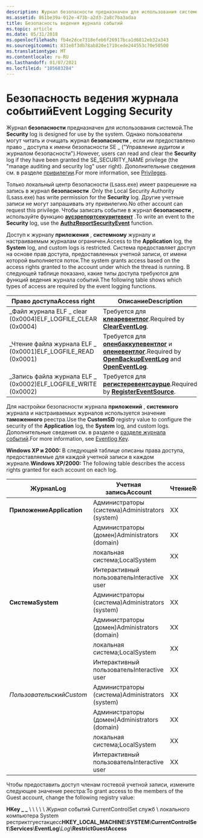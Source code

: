 ```yaml
---
description: Журнал безопасности предназначен для использования системой. Тем не менее пользователи могут читать и очищать журнал безопасности, если им предоставлено право \_ доступа к \_ имени безопасности SE (&\# 0034; Управление аудитом и журналом безопасности&\# 0034; право пользователя). Дополнительные сведения см. в разделе привилегии.
ms.assetid: 861be39a-012e-473b-a2d3-2a8c7ba3adaa
title: Безопасность ведения журнала событий
ms.topic: article
ms.date: 05/31/2018
ms.openlocfilehash: fb4e2dce7318efeb6f26917bca1d6812eb32a343
ms.sourcegitcommit: 831e8f3db78ab820e1710cede244553c70e50500
ms.translationtype: MT
ms.contentlocale: ru-RU
ms.lasthandoff: 01/07/2021
ms.locfileid: "105683284"
---
```

# <a name="event-logging-security"></a><span data-ttu-id="7fcc4-105">Безопасность ведения журнала событий</span><span class="sxs-lookup"><span data-stu-id="7fcc4-105">Event Logging Security</span></span>

<span data-ttu-id="7fcc4-106">Журнал **безопасности** предназначен для использования системой.</span><span class="sxs-lookup"><span data-stu-id="7fcc4-106">The **Security** log is designed for use by the system.</span></span> <span data-ttu-id="7fcc4-107">Однако пользователи могут читать и очищать журнал **безопасности** , если им предоставлено право \_ доступа к имени безопасности SE \_ ("Управление аудитом и журналом безопасности").</span><span class="sxs-lookup"><span data-stu-id="7fcc4-107">However, users can read and clear the **Security** log if they have been granted the SE\_SECURITY\_NAME privilege (the "manage auditing and security log" user right).</span></span> <span data-ttu-id="7fcc4-108">Дополнительные сведения см. в разделе [привилегии](/windows/desktop/SecAuthZ/privileges).</span><span class="sxs-lookup"><span data-stu-id="7fcc4-108">For more information, see [Privileges](/windows/desktop/SecAuthZ/privileges).</span></span>

<span data-ttu-id="7fcc4-109">Только локальный центр безопасности (Lsass.exe) имеет разрешение на запись в журнал **безопасности** .</span><span class="sxs-lookup"><span data-stu-id="7fcc4-109">Only the Local Security Authority (Lsass.exe) has write permission for the **Security** log.</span></span> <span data-ttu-id="7fcc4-110">Другие учетные записи не могут запрашивать эту привилегию.</span><span class="sxs-lookup"><span data-stu-id="7fcc4-110">No other account can request this privilege.</span></span> <span data-ttu-id="7fcc4-111">Чтобы записать событие в журнал **безопасности** , используйте функцию [**аусзрепортсекуритевент**](/windows/desktop/api/authz/nf-authz-authzreportsecurityevent) .</span><span class="sxs-lookup"><span data-stu-id="7fcc4-111">To write an event to the **Security** log, use the [**AuthzReportSecurityEvent**](/windows/desktop/api/authz/nf-authz-authzreportsecurityevent) function.</span></span>

<span data-ttu-id="7fcc4-112">Доступ к журналу **приложения** , **системному** журналу и настраиваемым журналам ограничен.</span><span class="sxs-lookup"><span data-stu-id="7fcc4-112">Access to the **Application** log, the **System** log, and custom logs is restricted.</span></span> <span data-ttu-id="7fcc4-113">Система предоставляет доступ на основе прав доступа, предоставленных учетной записи, от имени которой выполняется поток.</span><span class="sxs-lookup"><span data-stu-id="7fcc4-113">The system grants access based on the access rights granted to the account under which the thread is running.</span></span> <span data-ttu-id="7fcc4-114">В следующей таблице показано, какие типы доступа требуются для функций ведения журнала событий.</span><span class="sxs-lookup"><span data-stu-id="7fcc4-114">The following table shows which types of access are required by the event logging functions.</span></span>



| <span data-ttu-id="7fcc4-115">Право доступа</span><span class="sxs-lookup"><span data-stu-id="7fcc4-115">Access right</span></span>                 | <span data-ttu-id="7fcc4-116">Описание</span><span class="sxs-lookup"><span data-stu-id="7fcc4-116">Description</span></span>                                                                                            |
|------------------------------|--------------------------------------------------------------------------------------------------------|
| <span data-ttu-id="7fcc4-117">\_Файл журнала ELF \_ clear (0x0004)</span><span class="sxs-lookup"><span data-stu-id="7fcc4-117">ELF\_LOGFILE\_CLEAR (0x0004)</span></span> | <span data-ttu-id="7fcc4-118">Требуется для [**клеаревентлог**](/windows/desktop/api/Winbase/nf-winbase-cleareventloga).</span><span class="sxs-lookup"><span data-stu-id="7fcc4-118">Required by [**ClearEventLog**](/windows/desktop/api/Winbase/nf-winbase-cleareventloga).</span></span>                                                    |
| <span data-ttu-id="7fcc4-119">\_Чтение файла журнала ELF \_ (0x0001)</span><span class="sxs-lookup"><span data-stu-id="7fcc4-119">ELF\_LOGFILE\_READ (0x0001)</span></span>  | <span data-ttu-id="7fcc4-120">Требуется для [**опенбаккупевентлог**](/windows/desktop/api/Winbase/nf-winbase-openbackupeventloga) и [**опеневентлог**](/windows/desktop/api/Winbase/nf-winbase-openeventloga).</span><span class="sxs-lookup"><span data-stu-id="7fcc4-120">Required by [**OpenBackupEventLog**](/windows/desktop/api/Winbase/nf-winbase-openbackupeventloga) and [**OpenEventLog**](/windows/desktop/api/Winbase/nf-winbase-openeventloga).</span></span> |
| <span data-ttu-id="7fcc4-121">\_Запись файла журнала ELF \_ (0x0002)</span><span class="sxs-lookup"><span data-stu-id="7fcc4-121">ELF\_LOGFILE\_WRITE (0x0002)</span></span> | <span data-ttu-id="7fcc4-122">Требуется для [**регистеревентсаурце**](/windows/desktop/api/Winbase/nf-winbase-registereventsourcea).</span><span class="sxs-lookup"><span data-stu-id="7fcc4-122">Required by [**RegisterEventSource**](/windows/desktop/api/Winbase/nf-winbase-registereventsourcea).</span></span>                                        |



 

<span data-ttu-id="7fcc4-123">Для настройки безопасности журнала **приложений** , **системного** журнала и настраиваемых журналов используется значение **таможенного** реестра.</span><span class="sxs-lookup"><span data-stu-id="7fcc4-123">Use the **CustomSD** registry value to configure the security of the **Application** log, the **System** log, and custom logs.</span></span> <span data-ttu-id="7fcc4-124">Дополнительные сведения см. в разделе о [разделе журнала событий](eventlog-key.md).</span><span class="sxs-lookup"><span data-stu-id="7fcc4-124">For more information, see [Eventlog Key](eventlog-key.md).</span></span>

<span data-ttu-id="7fcc4-125">**Windows XP и 2000:** В следующей таблице описаны права доступа, предоставляемые для каждой учетной записи в каждом журнале.</span><span class="sxs-lookup"><span data-stu-id="7fcc4-125">**Windows XP/2000:** The following table describes the access rights granted for each account on each log.</span></span>

| <span data-ttu-id="7fcc4-126">Журнал</span><span class="sxs-lookup"><span data-stu-id="7fcc4-126">Log</span></span>             | <span data-ttu-id="7fcc4-127">Учетная запись</span><span class="sxs-lookup"><span data-stu-id="7fcc4-127">Account</span></span>                 | <span data-ttu-id="7fcc4-128">Чтение</span><span class="sxs-lookup"><span data-stu-id="7fcc4-128">Read</span></span> | <span data-ttu-id="7fcc4-129">запись</span><span class="sxs-lookup"><span data-stu-id="7fcc4-129">Write</span></span> | <span data-ttu-id="7fcc4-130">Clear</span><span class="sxs-lookup"><span data-stu-id="7fcc4-130">Clear</span></span> |
|-----------------|-------------------------|------|-------|-------|
| <span data-ttu-id="7fcc4-131">**Приложение**</span><span class="sxs-lookup"><span data-stu-id="7fcc4-131">**Application**</span></span> | <span data-ttu-id="7fcc4-132">Администраторы (система)</span><span class="sxs-lookup"><span data-stu-id="7fcc4-132">Administrators (system)</span></span> | <span data-ttu-id="7fcc4-133">X</span><span class="sxs-lookup"><span data-stu-id="7fcc4-133">X</span></span>    | <span data-ttu-id="7fcc4-134">X</span><span class="sxs-lookup"><span data-stu-id="7fcc4-134">X</span></span>     | <span data-ttu-id="7fcc4-135">X</span><span class="sxs-lookup"><span data-stu-id="7fcc4-135">X</span></span>     |
|                 | <span data-ttu-id="7fcc4-136">Администраторы (домен)</span><span class="sxs-lookup"><span data-stu-id="7fcc4-136">Administrators (domain)</span></span> | <span data-ttu-id="7fcc4-137">X</span><span class="sxs-lookup"><span data-stu-id="7fcc4-137">X</span></span>    | <span data-ttu-id="7fcc4-138">X</span><span class="sxs-lookup"><span data-stu-id="7fcc4-138">X</span></span>     | <span data-ttu-id="7fcc4-139">X</span><span class="sxs-lookup"><span data-stu-id="7fcc4-139">X</span></span>     |
|                 | <span data-ttu-id="7fcc4-140">локальная система;</span><span class="sxs-lookup"><span data-stu-id="7fcc4-140">LocalSystem</span></span>             | <span data-ttu-id="7fcc4-141">X</span><span class="sxs-lookup"><span data-stu-id="7fcc4-141">X</span></span>    | <span data-ttu-id="7fcc4-142">X</span><span class="sxs-lookup"><span data-stu-id="7fcc4-142">X</span></span>     | <span data-ttu-id="7fcc4-143">X</span><span class="sxs-lookup"><span data-stu-id="7fcc4-143">X</span></span>     |
|                 | <span data-ttu-id="7fcc4-144">Интерактивный пользователь</span><span class="sxs-lookup"><span data-stu-id="7fcc4-144">Interactive user</span></span>        | <span data-ttu-id="7fcc4-145">X</span><span class="sxs-lookup"><span data-stu-id="7fcc4-145">X</span></span>    | <span data-ttu-id="7fcc4-146">X</span><span class="sxs-lookup"><span data-stu-id="7fcc4-146">X</span></span>     |       |
| <span data-ttu-id="7fcc4-147">**Система**</span><span class="sxs-lookup"><span data-stu-id="7fcc4-147">**System**</span></span>      | <span data-ttu-id="7fcc4-148">Администраторы (система)</span><span class="sxs-lookup"><span data-stu-id="7fcc4-148">Administrators (system)</span></span> | <span data-ttu-id="7fcc4-149">X</span><span class="sxs-lookup"><span data-stu-id="7fcc4-149">X</span></span>    | <span data-ttu-id="7fcc4-150">X</span><span class="sxs-lookup"><span data-stu-id="7fcc4-150">X</span></span>     | <span data-ttu-id="7fcc4-151">X</span><span class="sxs-lookup"><span data-stu-id="7fcc4-151">X</span></span>     |
|                 | <span data-ttu-id="7fcc4-152">Администраторы (домен)</span><span class="sxs-lookup"><span data-stu-id="7fcc4-152">Administrators (domain)</span></span> | <span data-ttu-id="7fcc4-153">X</span><span class="sxs-lookup"><span data-stu-id="7fcc4-153">X</span></span>    |       | <span data-ttu-id="7fcc4-154">X</span><span class="sxs-lookup"><span data-stu-id="7fcc4-154">X</span></span>     |
|                 | <span data-ttu-id="7fcc4-155">локальная система;</span><span class="sxs-lookup"><span data-stu-id="7fcc4-155">LocalSystem</span></span>             | <span data-ttu-id="7fcc4-156">X</span><span class="sxs-lookup"><span data-stu-id="7fcc4-156">X</span></span>    | <span data-ttu-id="7fcc4-157">X</span><span class="sxs-lookup"><span data-stu-id="7fcc4-157">X</span></span>     | <span data-ttu-id="7fcc4-158">X</span><span class="sxs-lookup"><span data-stu-id="7fcc4-158">X</span></span>     |
|                 | <span data-ttu-id="7fcc4-159">Интерактивный пользователь</span><span class="sxs-lookup"><span data-stu-id="7fcc4-159">Interactive user</span></span>        | <span data-ttu-id="7fcc4-160">X</span><span class="sxs-lookup"><span data-stu-id="7fcc4-160">X</span></span>    |       |       |
| <span data-ttu-id="7fcc4-161">*Пользовательский*</span><span class="sxs-lookup"><span data-stu-id="7fcc4-161">*Custom*</span></span>        | <span data-ttu-id="7fcc4-162">Администраторы (система)</span><span class="sxs-lookup"><span data-stu-id="7fcc4-162">Administrators (system)</span></span> | <span data-ttu-id="7fcc4-163">X</span><span class="sxs-lookup"><span data-stu-id="7fcc4-163">X</span></span>    | <span data-ttu-id="7fcc4-164">X</span><span class="sxs-lookup"><span data-stu-id="7fcc4-164">X</span></span>     | <span data-ttu-id="7fcc4-165">X</span><span class="sxs-lookup"><span data-stu-id="7fcc4-165">X</span></span>     |
|                 | <span data-ttu-id="7fcc4-166">Администраторы (домен)</span><span class="sxs-lookup"><span data-stu-id="7fcc4-166">Administrators (domain)</span></span> | <span data-ttu-id="7fcc4-167">X</span><span class="sxs-lookup"><span data-stu-id="7fcc4-167">X</span></span>    | <span data-ttu-id="7fcc4-168">X</span><span class="sxs-lookup"><span data-stu-id="7fcc4-168">X</span></span>     | <span data-ttu-id="7fcc4-169">X</span><span class="sxs-lookup"><span data-stu-id="7fcc4-169">X</span></span>     |
|                 | <span data-ttu-id="7fcc4-170">локальная система;</span><span class="sxs-lookup"><span data-stu-id="7fcc4-170">LocalSystem</span></span>             | <span data-ttu-id="7fcc4-171">X</span><span class="sxs-lookup"><span data-stu-id="7fcc4-171">X</span></span>    | <span data-ttu-id="7fcc4-172">X</span><span class="sxs-lookup"><span data-stu-id="7fcc4-172">X</span></span>     | <span data-ttu-id="7fcc4-173">X</span><span class="sxs-lookup"><span data-stu-id="7fcc4-173">X</span></span>     |
|                 | <span data-ttu-id="7fcc4-174">Интерактивный пользователь</span><span class="sxs-lookup"><span data-stu-id="7fcc4-174">Interactive user</span></span>        | <span data-ttu-id="7fcc4-175">X</span><span class="sxs-lookup"><span data-stu-id="7fcc4-175">X</span></span>    | <span data-ttu-id="7fcc4-176">X</span><span class="sxs-lookup"><span data-stu-id="7fcc4-176">X</span></span>     |       |



 

<span data-ttu-id="7fcc4-177">Чтобы предоставить доступ членам гостевой учетной записи, измените следующее значение реестра:</span><span class="sxs-lookup"><span data-stu-id="7fcc4-177">To grant access to the members of the Guest account, change the following registry value:</span></span>

<span data-ttu-id="7fcc4-178">**HKey \_ \_** \\  \\  \\  \\  \\ *Журнал* событий CurrentControlSet служб \\  локального компьютера System рестриктгуестакцесс</span><span class="sxs-lookup"><span data-stu-id="7fcc4-178">**HKEY\_LOCAL\_MACHINE**\\**SYSTEM**\\**CurrentControlSet**\\**Services**\\**EventLog**\\*Log*\\**RestrictGuestAccess**</span></span>

 

 
